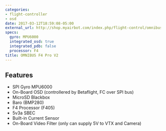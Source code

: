 ```yaml
---
categories:
- flight-controller
- osd
date: 2017-03-12T18:59:08-05:00
external_url: http://shop.myairbot.com/index.php/flight-control/omnibus-f4-pro-v2.html
specs:
  gyro: MPU6000
  integrated_osd: true
  integrated_pdb: false
  processor: F4
title: OMNIBUS F4 Pro V2
---
```


## Features

* SPI Gyro MPU6000
* On-Board OSD (controllered by Betaflight, FC over SPI bus)
* MicroSD Blackbox
* Baro (BMP280)
* F4 Processor (F405)
* 5v3a SBEC
* Built-in Current Sensor
* On-Board Video Filter (only can supply 5V to VTX and Camera)
